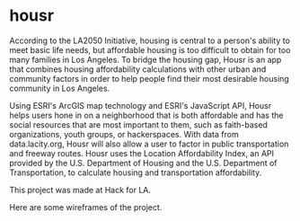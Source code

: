 housr
=====

According to the LA2050 Initiative, housing is central to a person's ability
to meet basic life needs, but affordable housing is too difficult to obtain
for too many families in Los Angeles. To bridge the housing gap, Housr is an
app that combines housing affordability calculations with other urban and community
factors in order to help people find their most desirable housing community in Los Angeles.

Using ESRI's ArcGIS map technology and ESRI's JavaScript API, Housr helps users
hone in on a neighborhood that is both affordable and has the social resources
that are most important to them, such as faith-based organizations, youth groups,
or hackerspaces. With data from data.lacity.org, Housr will also allow a user to
factor in public transportation and freeway routes. Housr uses the Location Affordability
Index, an API provided by the U.S. Department of Housing and the U.S. Department of
Transportation, to calculate housing and transportation affordability.

This project was made at Hack for LA.

Here are some wireframes of the project.
